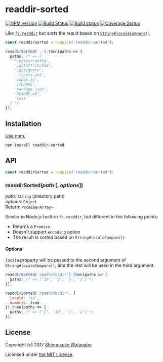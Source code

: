 # readdir-sorted

[![NPM version](https://img.shields.io/npm/v/readdir-sorted.svg)](https://www.npmjs.com/package/readdir-sorted)
[![Build Status](https://travis-ci.org/shinnn/readdir-sorted.svg?branch=master)](https://travis-ci.org/shinnn/readdir-sorted)
[![Build status](https://ci.appveyor.com/api/projects/status/k0xmvwm4bc1qn4nl/branch/master?svg=true)](https://ci.appveyor.com/project/ShinnosukeWatanabe/readdir-sorted/branch/master)
[![Coverage Status](https://img.shields.io/coveralls/shinnn/readdir-sorted.svg)](https://coveralls.io/github/shinnn/readdir-sorted?branch=master)

Like [`fs.readdir`](https://nodejs.org/api/fs.html#fs_fs_readdir_path_options_callback) but sorts the result based on [`String#localeCompare()`](https://developer.mozilla.org/en/docs/Web/JavaScript/Reference/Global_Objects/String/localeCompare)

```javascript
const readdirSorted = require('readdir-sorted');

readdirSorted('.').then(paths => {
  paths; /* => [
    '.editorconfig',
    '.gitattributes',
    '.gitignore',
    '.travis.yml',
    'index.js',
    'LICENSE',
    'package.json',
    'README.md',
    'test'
  ] */
});
```

## Installation

[Use npm.](https://docs.npmjs.com/cli/install)

```
npm install readdir-sorted
```

## API

```javascript
const readdirSorted = require('readdir-sorted');
```

### readdirSorted(*path* [, *options*])

*path*: `String` (directory path)  
*options*: `Object`  
Return: `Promise<Array>`

Similar to Node.js built-in `fs.readdir`, but different in the following points:

* Returns a `Promise`
* Doesn't support `encoding` option
* The result is sorted based on `String#localeCompare()`

#### Options

`locale` property will be passed to the second argument of `String#localeCompare()`, and the rest will be used in the third argument.

```javascript
readdirSorted('/path/to/dir').then(paths => {
  paths; /* => ['10', '2', 'ä', 'z'] */
});

readdirSorted('/path/to/dir', {
  locale: 'sv',
  numeric: true
}).then(paths => {
  paths; /* => ['2', '10', 'z', 'ä'] */
});
```

## License

Copyright (c) 2017 [Shinnosuke Watanabe](https://github.com/shinnn)

Licensed under [the MIT License](./LICENSE).
